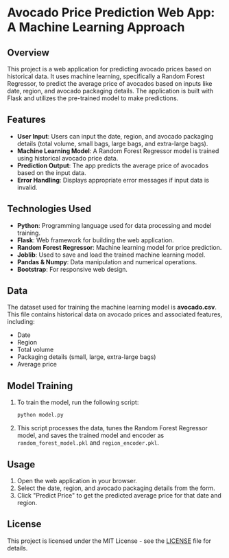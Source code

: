 # Avocado Price Prediction Web App: A Machine Learning Approach

## Overview
This project is a web application for predicting avocado prices based on historical data. It uses machine learning, specifically a Random Forest Regressor, to predict the average price of avocados based on inputs like date, region, and avocado packaging details. The application is built with Flask and utilizes the pre-trained model to make predictions.

## Features
- **User Input**: Users can input the date, region, and avocado packaging details (total volume, small bags, large bags, and extra-large bags).
- **Machine Learning Model**: A Random Forest Regressor model is trained using historical avocado price data.
- **Prediction Output**: The app predicts the average price of avocados based on the input data.
- **Error Handling**: Displays appropriate error messages if input data is invalid.

## Technologies Used
- **Python**: Programming language used for data processing and model training.
- **Flask**: Web framework for building the web application.
- **Random Forest Regressor**: Machine learning model for price prediction.
- **Joblib**: Used to save and load the trained machine learning model.
- **Pandas & Numpy**: Data manipulation and numerical operations.
- **Bootstrap**: For responsive web design.

## Data

The dataset used for training the machine learning model is **avocado.csv**. This file contains historical data on avocado prices and associated features, including:
- Date
- Region
- Total volume
- Packaging details (small, large, extra-large bags)
- Average price

## Model Training

1. To train the model, run the following script:
   ```bash
   python model.py
   ```

2. This script processes the data, tunes the Random Forest Regressor model, and saves the trained model and encoder as `random_forest_model.pkl` and `region_encoder.pkl`.

## Usage

1. Open the web application in your browser.
2. Select the date, region, and avocado packaging details from the form.
3. Click "Predict Price" to get the predicted average price for that date and region.

## License

This project is licensed under the MIT License - see the [LICENSE](LICENSE) file for details.
